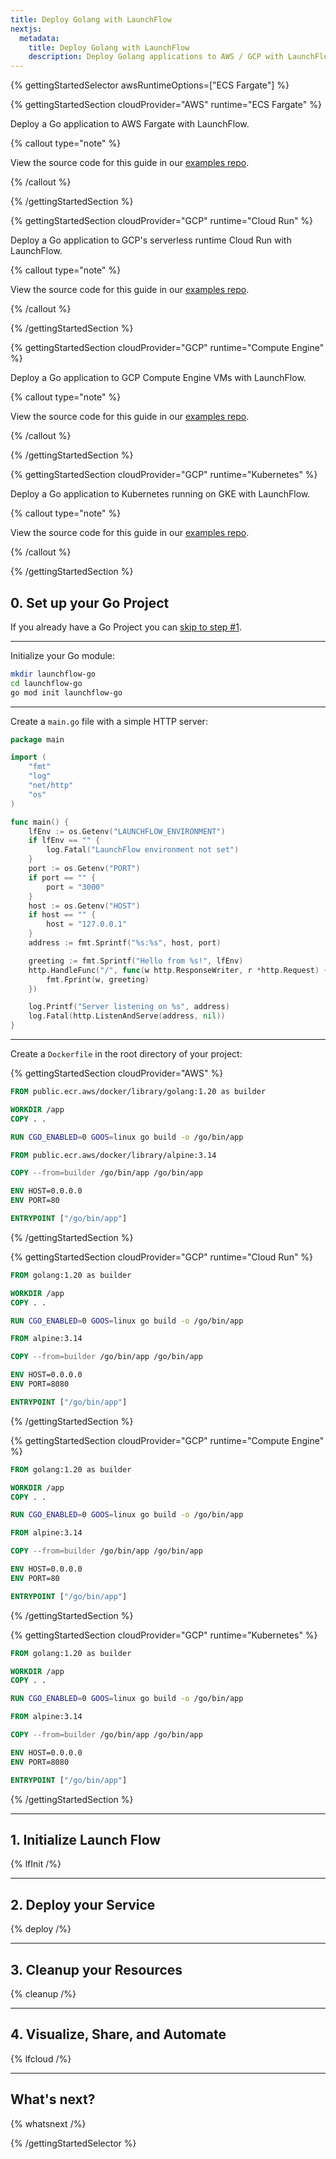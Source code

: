 ```yaml
---
title: Deploy Golang with LaunchFlow
nextjs:
  metadata:
    title: Deploy Golang with LaunchFlow
    description: Deploy Golang applications to AWS / GCP with LaunchFlow
---
```


{% gettingStartedSelector awsRuntimeOptions=["ECS Fargate"]  %}

{% gettingStartedSection cloudProvider="AWS" runtime="ECS Fargate" %}

Deploy a Go application to AWS Fargate with LaunchFlow.

{% callout type="note" %}

View the source code for this guide in our [examples repo](https://github.com/launchflow/launchflow-examples/tree/main/go-get-started/aws/ecs-fargate).

{% /callout %}

{% /gettingStartedSection %}

{% gettingStartedSection cloudProvider="GCP" runtime="Cloud Run" %}

Deploy a Go application to GCP's serverless runtime Cloud Run with LaunchFlow.

{% callout type="note" %}

View the source code for this guide in our [examples repo](https://github.com/launchflow/launchflow-examples/tree/main/go-get-started/gcp/cloud-run).

{% /callout %}

{% /gettingStartedSection %}

{% gettingStartedSection cloudProvider="GCP" runtime="Compute Engine" %}

Deploy a Go application to GCP Compute Engine VMs with LaunchFlow.

{% callout type="note" %}

View the source code for this guide in our [examples repo](https://github.com/launchflow/launchflow-examples/tree/main/go-get-started/gcp/compute-engine).

{% /callout %}

{% /gettingStartedSection %}

{% gettingStartedSection cloudProvider="GCP" runtime="Kubernetes" %}

Deploy a Go application to Kubernetes running on GKE with LaunchFlow.

{% callout type="note" %}

View the source code for this guide in our [examples repo](https://github.com/launchflow/launchflow-examples/tree/main/go-get-started/gcp/gke).

{% /callout %}

{% /gettingStartedSection %}

## 0. Set up your Go Project

If you already have a Go Project you can [skip to step #1](#1-initialize-launch-flow).

---

Initialize your Go module:

```bash
mkdir launchflow-go
cd launchflow-go
go mod init launchflow-go
```

---

Create a `main.go` file with a simple HTTP server:

```go
package main

import (
    "fmt"
    "log"
    "net/http"
    "os"
)

func main() {
    lfEnv := os.Getenv("LAUNCHFLOW_ENVIRONMENT")
    if lfEnv == "" {
        log.Fatal("LaunchFlow environment not set")
    }
    port := os.Getenv("PORT")
    if port == "" {
        port = "3000"
    }
    host := os.Getenv("HOST")
    if host == "" {
        host = "127.0.0.1"
    }
    address := fmt.Sprintf("%s:%s", host, port)

    greeting := fmt.Sprintf("Hello from %s!", lfEnv)
    http.HandleFunc("/", func(w http.ResponseWriter, r *http.Request) {
        fmt.Fprint(w, greeting)
    })

    log.Printf("Server listening on %s", address)
    log.Fatal(http.ListenAndServe(address, nil))
}
```

---

Create a `Dockerfile` in the root directory of your project:

{% gettingStartedSection cloudProvider="AWS" %}
```dockerfile
FROM public.ecr.aws/docker/library/golang:1.20 as builder

WORKDIR /app
COPY . .

RUN CGO_ENABLED=0 GOOS=linux go build -o /go/bin/app

FROM public.ecr.aws/docker/library/alpine:3.14

COPY --from=builder /go/bin/app /go/bin/app

ENV HOST=0.0.0.0
ENV PORT=80

ENTRYPOINT ["/go/bin/app"]
```
{% /gettingStartedSection %}

{% gettingStartedSection cloudProvider="GCP" runtime="Cloud Run" %}
```dockerfile
FROM golang:1.20 as builder

WORKDIR /app
COPY . .

RUN CGO_ENABLED=0 GOOS=linux go build -o /go/bin/app

FROM alpine:3.14

COPY --from=builder /go/bin/app /go/bin/app

ENV HOST=0.0.0.0
ENV PORT=8080

ENTRYPOINT ["/go/bin/app"]
```
{% /gettingStartedSection %}

{% gettingStartedSection cloudProvider="GCP" runtime="Compute Engine" %}
```dockerfile
FROM golang:1.20 as builder

WORKDIR /app
COPY . .

RUN CGO_ENABLED=0 GOOS=linux go build -o /go/bin/app

FROM alpine:3.14

COPY --from=builder /go/bin/app /go/bin/app

ENV HOST=0.0.0.0
ENV PORT=80

ENTRYPOINT ["/go/bin/app"]
```
{% /gettingStartedSection %}

{% gettingStartedSection cloudProvider="GCP" runtime="Kubernetes" %}
```dockerfile
FROM golang:1.20 as builder

WORKDIR /app
COPY . .

RUN CGO_ENABLED=0 GOOS=linux go build -o /go/bin/app

FROM alpine:3.14

COPY --from=builder /go/bin/app /go/bin/app

ENV HOST=0.0.0.0
ENV PORT=8080

ENTRYPOINT ["/go/bin/app"]
```
{% /gettingStartedSection %}

---

## 1. Initialize Launch Flow

{% lfInit /%}

---

## 2. Deploy your Service

{% deploy /%}

---

## 3. Cleanup your Resources

{% cleanup /%}

---

## 4. Visualize, Share, and Automate

{% lfcloud /%}

---

## What's next?

{% whatsnext /%}

{% /gettingStartedSelector %}
